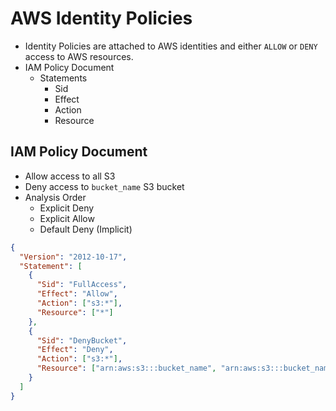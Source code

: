 # AWS Identity Policies

- Identity Policies are attached to AWS identities and either `ALLOW` or `DENY` access to AWS resources.
- IAM Policy Document
  - Statements
    - Sid
    - Effect
    - Action
    - Resource

## IAM Policy Document

- Allow access to all S3
- Deny access to `bucket_name` S3 bucket
- Analysis Order
  - Explicit Deny
  - Explicit Allow
  - Default Deny (Implicit)

```json
{
  "Version": "2012-10-17",
  "Statement": [
    {
      "Sid": "FullAccess",
      "Effect": "Allow",
      "Action": ["s3:*"],
      "Resource": ["*"]
    },
    {
      "Sid": "DenyBucket",
      "Effect": "Deny",
      "Action": ["s3:*"],
      "Resource": ["arn:aws:s3:::bucket_name", "arn:aws:s3:::bucket_name/*"]
    }
  ]
}
```